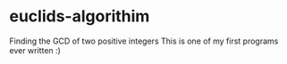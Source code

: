 # euclids-algorithim
Finding the GCD of two positive integers
This is one of my first programs ever written :)
